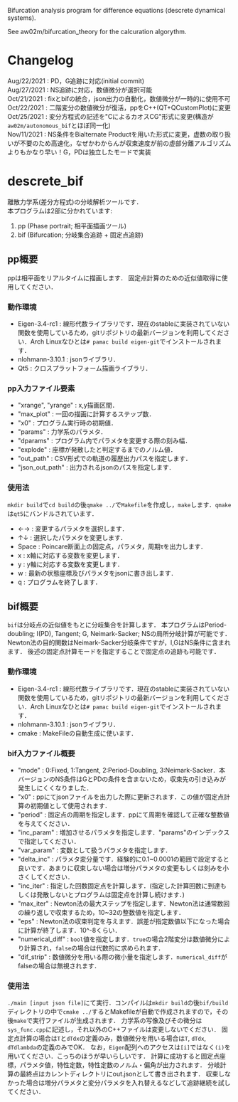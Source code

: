Bifurcation analysis program for difference equations (descrete dynamical systems).

See aw02m/bifurcation_theory for the calcuration algorythm.

# Changelog
Aug/22/2021 : PD，G追跡に対応(initial commit)  
Aug/27/2021 : NS追跡に対応，数値微分が選択可能  
Oct/21/2021 : fixとbifの統合，json出力の自動化，数値微分が一時的に使用不可  
Oct/22/2021 : 二階変分の数値微分が復活，ppをC++(QT+QCustomPlot)に変更  
Oct/25/2021 : 変分方程式の記述を"CによるカオスCG"形式に変更(構造が`aw02m/autonomous_bif`とほぼ同一化)  
Nov/11/2021 : NS条件をBialternate Productを用いた形式に変更，虚数の取り扱いが不要のため高速化，なぜかわからんが収束速度が前の虚部分離アルゴリズムよりもかなり早い！G，PDは独立したモードで実装

# descrete_bif
離散力学系(差分方程式)の分岐解析ツールです．  
本プログラムは2部に分かれています:

1. pp (Phase portrait; 相平面描画ツール)
2. bif (Bifurcation; 分岐集合追跡 + 固定点追跡)

## pp概要
ppは相平面をリアルタイムに描画します．
固定点計算のための近似値取得に使用してください．  

### 動作環境
* Eigen-3.4-rc1 : 線形代数ライブラリです．現在のstableに実装されていない関数を使用しているため，gitリポジトリの最新バージョンを利用してください．Arch Linuxなひとは`# pamac build eigen-git`でインストールされます．
* nlohmann-3.10.1 : jsonライブラリ．
* Qt5 : クロスプラットフォーム描画ライブラリ．

### pp入力ファイル要素
* "xrange", "yrange" : x,y描画区間．
* "max_plot" : 一回の描画に計算するステップ数．
* "x0" : プログラム実行時の初期値．
* "params" : 力学系のパラメタ．
* "dparams" : プログラム内でパラメタを変更する際の刻み幅．
* "explode" : 座標が発散したと判定するまでのノルム値．
* "out_path" : CSV形式での軌道の履歴出力パスを指定します．
* "json_out_path" : 出力されるjsonのパスを指定します．

### 使用法
`mkdir build`で`cd build`の後`qmake ../`で`Makefile`を作成し，`make`します．`qmake`は`qt5`にバンドルされています．
* ←→ : 変更するパラメタを選択します．
* ↑↓ : 選択したパラメタを変更します．
* Space : Poincare断面上の固定点，パラメタ，周期τを出力します．
* x : x軸に対応する変数を変更します．
* y : y軸に対応する変数を変更します．
* w : 最新の状態座標及びパラメタをjsonに書き出します．
* q : プログラムを終了します．

## bif概要
`bif`は分岐点の近似値をもとに分岐集合を計算します．
本プログラムはPeriod-doubling; I(PD), Tangent; G, Neimark-Sacker; NSの局所分岐計算が可能です．
Newton法の目的関数はNeimark-Sacker分岐条件ですが，I,GはNS条件に含まれます．
後述の固定点計算モードを指定することで固定点の追跡も可能です．

### 動作環境
* Eigen-3.4-rc1 : 線形代数ライブラリです．現在のstableに実装されていない関数を使用しているため，gitリポジトリの最新バージョンを利用してください．Arch Linuxなひとは`# pamac build eigen-git`でインストールされます．
* nlohmann-3.10.1 : jsonライブラリ．
* cmake : MakeFileの自動生成に使います．

### bif入力ファイル概要
* "mode" : 0:Fixed, 1:Tangent, 2:Period-Doubling, 3:Neimark-Sacker．本バージョンのNS条件はGとPDの条件を含まないため，収束先の引き込みが発生しにくくなりました．
* "x0" : ppにてjsonファイルを出力した際に更新されます．この値が固定点計算の初期値として使用されます．
* "period" : 固定点の周期を指定します．ppにて周期を確認して正確な整数値を与えてください．
* "inc_param" : 増加させるパラメタを指定します．"params"のインデックスで指定してください．
* "var_param" : 変数として扱うパラメタを指定します．
* "delta_inc" : パラメタ変分量です．経験的に0.1~0.0001の範囲で設定すると良いです．あまりに収束しない場合は増分パラメタの変更もしくは刻みを小さくしてください．
* "inc_iter" : 指定した回数固定点を計算します．(指定した計算回数に到達もしくは発散しないとプログラムは固定点を計算し続けます．)
* "max_iter" : Newton法の最大ステップを指定します．Newton法は通常数回の繰り返しで収束するため，10~32の整数値を指定します．
* "eps" : Newton法の収束判定を与えます．誤差が指定数値以下になった場合に計算が終了します．10^-8くらい．
* "numerical_diff" : `bool`値を指定します．`true`の場合2階変分は数値微分により計算され，`false`の場合は代数的に求められます．
* "dif_strip" : 数値微分を用いる際の微小量を指定します．`numerical_diff`がfalseの場合は無視されます．

### 使用法
`./main [input json file]`にて実行．コンパイルは`mkdir build`の後`bif/build`ディレクトリの中で`cmake ../`するとMakefileが自動で作成されますので，その後`make`で実行ファイルが生成されます．
力学系の写像及びその微分は`sys_func.cpp`に記述し，それ以外のC++ファイルは変更しないでください．
固定点計算の場合は`T`と`dTdx`の定義のみ，数値微分を用いる場合は`T`, `dTdx`, `dTdlambda`の定義のみでOK．
なお，`Eigen`配列へのアクセスは`[i]`ではなく`(i)`を用いてください．こっちのほうが早いらしいです．
計算に成功すると固定点座標，パラメタ値，特性定数，特性定数のノルム・偏角が出力されます．
分岐計算の最終点はカレントディレクトリにout.jsonとして書き出されます．
収束しなかった場合は増分パラメタと変分パラメタを入れ替えるなどして追跡継続を試してください．
